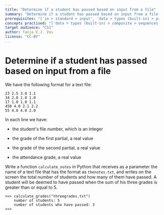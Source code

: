 ```yaml
---
title: "Determine if a student has passed based on input from a file"
summary: "Determine if a student has passed based on input from a file."
prerequisites: "['io > standard > input', 'data > types (built-in) > primitive > numeric', 'data > types (built-in) > composite > sequences > strings', 'imperative programming > variables > variable declaration', 'imperative programming > variables > assignment']"
concepts practised: "['data > types (built-in) > composite > sequences > strings', 'control flow > loops', 'io > files > text > plain', 'expressions > operators > relational operators']"
target audience: "CS1"
author: Tanja E.J. Vos
license: "CC-BY"
...
```


# Determine if a student has passed based on input from a file

We have the following format for a text file:

```small
23 2.5 3.0 1.1
34 2.0 1.0 1.0
17 1.0 1.0 1.1
450 4.0 2.1 2.2
55 4.0 4.0 2.0
```

In each line we have:

-   the student's file number, which is an integer

-   the grade of the first partial, a real value

-   the grade of the second partial, a real value

-   the attendance grade, a real value

Write a function `calculate_notes` in Python that receives as a parameter the name of a text file that has the format as `thenotes.txt`, and writes on the screen the total number of students and how many of them have passed. A student will be deemed to have passed when the sum of his three grades is greater than or equal to 5.

```small
>>> calculate_grades("threegrades.txt")
    number of students: 5
    number of students who have passed: 3
>>> 
```